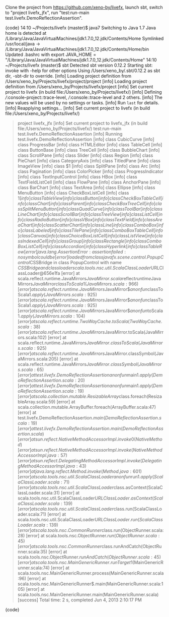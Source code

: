 Clone the project from https://github.com/xeno-by/livefx, launch sbt, switch to "project livefx_jfx", run "test:run-main test.livefx.DemoReflectionAssertion".

{code}
14:10 ~/Projects/livefx (master)$ java7
Switching to Java 1.7
Java home is detected at /Library/Java/JavaVirtualMachines/jdk1.7.0_12.jdk/Contents/Home
Symlinked /usr/local/java -> /Library/Java/JavaVirtualMachines/jdk1.7.0_12.jdk/Contents/Home/bin
Updated .bashrc with export JAVA_HOME = "/Library/Java/JavaVirtualMachines/jdk1.7.0_12.jdk/Contents/Home"
14:10 ~/Projects/livefx (master)$ sbt
Detected sbt version 0.12.2
Starting sbt: invoke with -help for other options
Using /Users/xeno_by/.sbt/0.12.2 as sbt dir, -sbt-dir to override.
[info] Loading project definition from /Users/xeno_by/Projects/livefx/project/project
[info] Loading project definition from /Users/xeno_by/Projects/livefx/project
[info] Set current project to livefx (in build file:/Users/xeno_by/Projects/livefx/)
[info] Defining */*:console-project::trace-level, */*:console::trace-level and 2 others.
[info] The new values will be used by no settings or tasks.
[info] 	Run `last` for details.
[info] Reapplying settings...
[info] Set current project to livefx (in build file:/Users/xeno_by/Projects/livefx/)
> project livefx_jfx
[info] Set current project to livefx_jfx (in build file:/Users/xeno_by/Projects/livefx/)
> test:run-main test.livefx.DemoReflectionAssertion
[info] Running test.livefx.DemoReflectionAssertion
[info] class CubicCurve
[info] class ProgressBar
[info] class HTMLEditor
[info] class TableCell
[info] class ButtonBase
[info] class TreeCell
[info] class BubbleChart
[info] class ScrollPane
[info] class Slider
[info] class Region
[info] class PieChart
[info] class CategoryAxis
[info] class TitledPane
[info] class ImageView
[info] class $1
[info] class SplitPane
[info] class Arc
[info] class Pagination
[info] class ColorPicker
[info] class ProgressIndicator
[info] class TextInputControl
[info] class HBox
[info] class TextFieldListCell
[info] class FlowPane
[info] class AnchorPane
[info] class BarChart
[info] class TextArea
[info] class Ellipse
[info] class MenuButton
[info] class CheckBoxListCell
[info] class $1
[info] class TableView
[info] class Button
[info] class CheckBoxTableCell
[info] class Chart
[info] class Parent
[info] class CheckBoxTreeCell
[info] class SplitMenuButton
[info] class QuadCurve
[info] class ToolBar
[info] class LineChart
[info] class ScrollBar
[info] class TreeView
[info] class ListCell
[info] class RadioButton
[info] class VBox
[info] class TextField
[info] class AreaChart
[info] class ScatterChart
[info] class Line
[info] class ComboBox
[info] class Labeled
[info] class TilePane
[info] class ComboBoxTableCell
[info] class Canvas
[info] class ChoiceBoxListCell
[info] class ListView
[info] class IndexedCell
[info] class Group
[info] class Rectangle
[info] class ComboBoxListCell
[info] class Accordion
[info] class Hyperlink
[info] class TableRow
[error] java.lang.AssertionError: assertion failed: no symbol could be
[error]  loaded from class javafx.scene.control.PopupControl$CSSBridge in class PopupControl with name $CSSBridge and classloader scala.tools.nsc.util.ScalaClassLoader$URLClassLoader@656e1fa
[error] 	at scala.reflect.runtime.JavaMirrors$JavaMirror.scala$reflect$runtime$JavaMirrors$JavaMirror$$classToScala1(JavaMirrors.scala:966)
[error] 	at scala.reflect.runtime.JavaMirrors$JavaMirror$$anonfun$classToScala$1.apply(JavaMirrors.scala:925)
[error] 	at scala.reflect.runtime.JavaMirrors$JavaMirror$$anonfun$classToScala$1.apply(JavaMirrors.scala:925)
[error] 	at scala.reflect.runtime.JavaMirrors$JavaMirror$$anonfun$toScala$1.apply(JavaMirrors.scala:104)
[error] 	at scala.reflect.runtime.TwoWayCache.toScala(TwoWayCache.scala:38)
[error] 	at scala.reflect.runtime.JavaMirrors$JavaMirror.toScala(JavaMirrors.scala:102)
[error] 	at scala.reflect.runtime.JavaMirrors$JavaMirror.classToScala(JavaMirrors.scala:925)
[error] 	at scala.reflect.runtime.JavaMirrors$JavaMirror.classSymbol(JavaMirrors.scala:205)
[error] 	at scala.reflect.runtime.JavaMirrors$JavaMirror.classSymbol(JavaMirrors.scala:65)
[error] 	at test.livefx.DemoReflectionAssertion$$anonfun$main$1.apply(DemoReflectionAssertion.scala:20)
[error] 	at test.livefx.DemoReflectionAssertion$$anonfun$main$1.apply(DemoReflectionAssertion.scala:19)
[error] 	at scala.collection.mutable.ResizableArray$class.foreach(ResizableArray.scala:59)
[error] 	at scala.collection.mutable.ArrayBuffer.foreach(ArrayBuffer.scala:47)
[error] 	at test.livefx.DemoReflectionAssertion$.main(DemoReflectionAssertion.scala:19)
[error] 	at test.livefx.DemoReflectionAssertion.main(DemoReflectionAssertion.scala)
[error] 	at sun.reflect.NativeMethodAccessorImpl.invoke0(Native Method)
[error] 	at sun.reflect.NativeMethodAccessorImpl.invoke(NativeMethodAccessorImpl.java:57)
[error] 	at sun.reflect.DelegatingMethodAccessorImpl.invoke(DelegatingMethodAccessorImpl.java:43)
[error] 	at java.lang.reflect.Method.invoke(Method.java:601)
[error] 	at scala.tools.nsc.util.ScalaClassLoader$$anonfun$run$1.apply(ScalaClassLoader.scala:71)
[error] 	at scala.tools.nsc.util.ScalaClassLoader$class.asContext(ScalaClassLoader.scala:31)
[error] 	at scala.tools.nsc.util.ScalaClassLoader$URLClassLoader.asContext(ScalaClassLoader.scala:139)
[error] 	at scala.tools.nsc.util.ScalaClassLoader$class.run(ScalaClassLoader.scala:71)
[error] 	at scala.tools.nsc.util.ScalaClassLoader$URLClassLoader.run(ScalaClassLoader.scala:139)
[error] 	at scala.tools.nsc.CommonRunner$class.run(ObjectRunner.scala:28)
[error] 	at scala.tools.nsc.ObjectRunner$.run(ObjectRunner.scala:45)
[error] 	at scala.tools.nsc.CommonRunner$class.runAndCatch(ObjectRunner.scala:35)
[error] 	at scala.tools.nsc.ObjectRunner$.runAndCatch(ObjectRunner.scala:45)
[error] 	at scala.tools.nsc.MainGenericRunner.runTarget$1(MainGenericRunner.scala:74)
[error] 	at scala.tools.nsc.MainGenericRunner.process(MainGenericRunner.scala:96)
[error] 	at scala.tools.nsc.MainGenericRunner$.main(MainGenericRunner.scala:105)
[error] 	at scala.tools.nsc.MainGenericRunner.main(MainGenericRunner.scala)
[success] Total time: 2 s, completed Jun 4, 2013 2:10:17 PM
>
{code}
